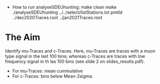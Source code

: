 * How to run analyseSDEUhunting:
make clean
make
./analyseSDEUhunting ../../select/listStations.txt pmtId ../dec2020Traces.root ../jan2021Traces.root

# The Aim
Identify mu-Traces and c-Traces. Here, mu-Traces are traces with a muon type signal in the last 100 bins; whereas c-Traces are traces with low frequency signal in th las 100 bins (see slide 2 on slides_results.pdf).

* For mu-Traces: mean cummulative
* For c-Traces: bins below Mean-2sigma.


